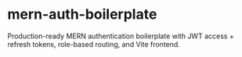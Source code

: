 # mern-auth-boilerplate
Production-ready MERN authentication boilerplate with JWT access + refresh tokens, role-based routing, and Vite frontend.
